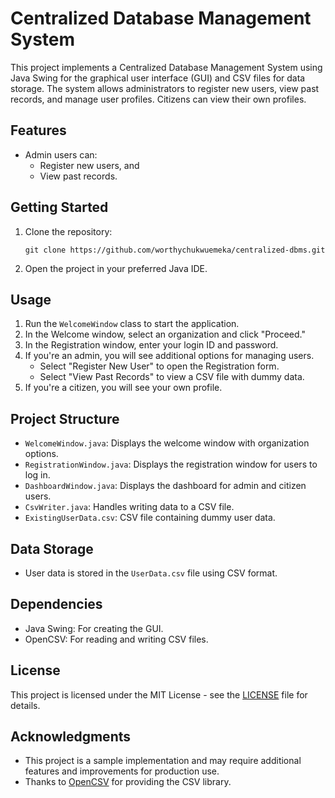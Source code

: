 # Centralized Database Management System

This project implements a Centralized Database Management System using Java Swing for the graphical user interface (GUI) and CSV files for data storage. The system allows administrators to register new users, view past records, and manage user profiles. Citizens can view their own profiles.

## Features

- Admin users can:
  - Register new users, and
  - View past records.

## Getting Started

1. Clone the repository:
   ```
   git clone https://github.com/worthychukwuemeka/centralized-dbms.git
   ```
2. Open the project in your preferred Java IDE.

## Usage

1. Run the `WelcomeWindow` class to start the application.
2. In the Welcome window, select an organization and click "Proceed."
3. In the Registration window, enter your login ID and password.
4. If you're an admin, you will see additional options for managing users.
   - Select "Register New User" to open the Registration form.
   - Select "View Past Records" to view a CSV file with dummy data.
5. If you're a citizen, you will see your own profile.

## Project Structure

- `WelcomeWindow.java`: Displays the welcome window with organization options.
- `RegistrationWindow.java`: Displays the registration window for users to log in.
- `DashboardWindow.java`: Displays the dashboard for admin and citizen users.
- `CsvWriter.java`: Handles writing data to a CSV file.
- `ExistingUserData.csv`: CSV file containing dummy user data.

## Data Storage

- User data is stored in the `UserData.csv` file using CSV format.

## Dependencies

- Java Swing: For creating the GUI.
- OpenCSV: For reading and writing CSV files.

## License

This project is licensed under the MIT License - see the [LICENSE](LICENSE) file for details.

## Acknowledgments

- This project is a sample implementation and may require additional features and improvements for production use.
- Thanks to [OpenCSV](http://opencsv.sourceforge.net/) for providing the CSV library.
